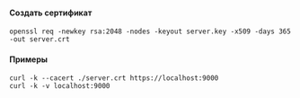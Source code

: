 #### Создать сертификат
````
openssl req -newkey rsa:2048 -nodes -keyout server.key -x509 -days 365 -out server.crt
````

#### Примеры

````
curl -k --cacert ./server.crt https://localhost:9000
curl -k -v localhost:9000
````
